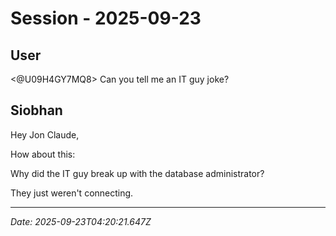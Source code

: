 # Session - 2025-09-23

## User
<@U09H4GY7MQ8> Can you tell me an IT guy joke?

## Siobhan
Hey Jon Claude,

How about this:

Why did the IT guy break up with the database administrator?

They just weren't connecting.


---
*Date: 2025-09-23T04:20:21.647Z*